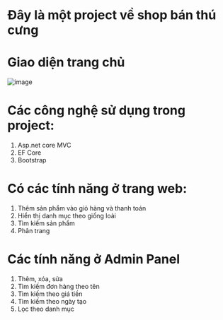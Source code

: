 # Đây là một project về shop bán thú cưng
# Giao diện trang chủ
![image](https://user-images.githubusercontent.com/72543241/169776146-51f09922-9678-4d1b-b173-3f446c87fdbc.png)
# Các công nghệ sử dụng trong project:
1. Asp.net core MVC
2. EF Core
3. Bootstrap
# Có các tính năng ở trang web:
1. Thêm sản phẩm vào giỏ hàng và thanh toán
2. Hiển thị danh mục theo giống loài
3. Tìm kiếm sản phẩm
4. Phân trang
# Các tính năng ở Admin Panel
1. Thêm, xóa, sửa
2. Tìm kiếm đơn hàng theo tên
3. Tìm kiếm theo giá tiền
4. Tìm kiếm theo ngày tạo
5. Lọc theo danh mục
